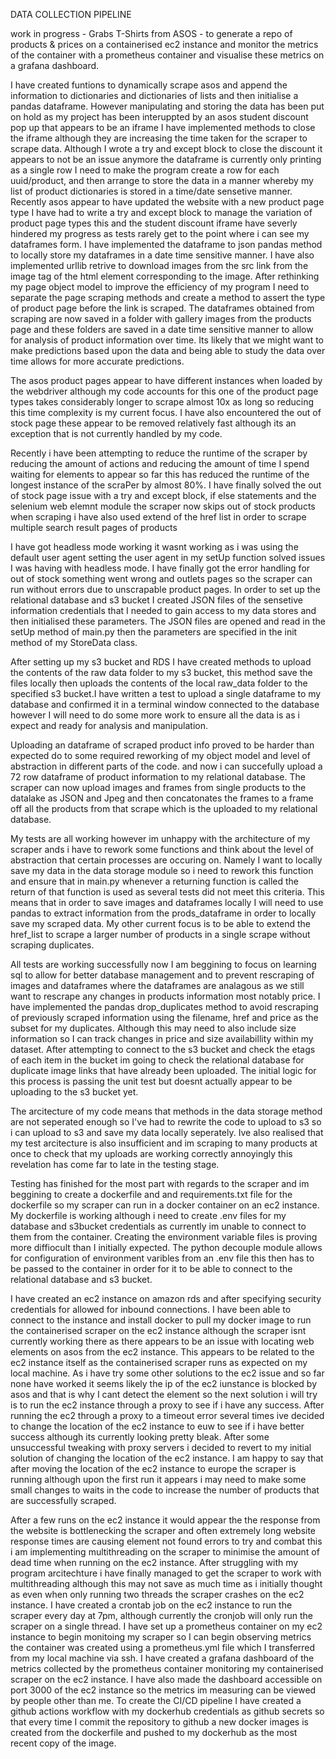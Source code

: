 DATA COLLECTION PIPELINE

work in progress - Grabs T-Shirts from ASOS - to generate a repo of products & prices on a containerised ec2 instance and monitor the metrics of the container with a prometheus container and visualise these metrics on a grafana dashboard. 

I have created funtions to dynamically scrape asos and append the information to dictionaries and dictionaries of lists and then initialise a pandas dataframe. However manipulating and storing the data has been put on hold as my project has been interuppted by an asos student discount pop up that appears to be an iframe I have implemented methods to close the iframe although they are increasing the time taken for the scraper to scrape data. Although I wrote a try and except block to close the discount it appears to not be an issue anymore the dataframe is currently only printing as a single row I need to make the program create a row for each uuid/product, and then arrange to store the data in a manner whereby my list of product dictionaries is stored in a time/date sensetive manner. Recently asos appear to have updated the website with a new product page type I have had to write a try and except block to manage the variation of product page types this and the student discount iframe have severly hindered my progress as tests rarely get to the point where i can see my dataframes form. I have implemented the dataframe to json pandas method to locally store my dataframes in a date time sensitive manner. I have also implemented urllib retrive to download images from the src link from the image tag of the html element corresponding to the image. After rethinking my page object model to improve the efficiency of my program I need to separate the page scraping methods and create a method to assert the type of product page before the link is scraped. The dataframes obtained from scraping are now saved in a folder with gallery images from the products page and these folders are saved in a date time sensitive manner to allow for analysis of product information over time. Its likely that we might want to make predictions based upon the data and being able to study the data over time allows for more accurate predictions.

The asos product pages appear to have different instances when loaded by the webdriver although my code accounts for this one of the product page types takes considerably longer to scrape almost 10x as long so reducing this time complexity is my current focus. I have also encountered the out of stock page these appear to be removed relatively fast although its an exception that is not currently handled by my code.

Recently i have been attempting to reduce the runtime of the scraper by reducing the amount of actions and reducing the amount of time I spend waiting for elements to appear so far this has reduced the runtime of the longest instance of the scraPer by almost 80%. I have finally solved the out of stock page issue with a try and except block, if else statements and the selenium web elemnt module the scraper now skips out of stock products when scraping i have also used extend of the href list in order to scrape multiple search result pages of products

I have got headless mode working it wasnt working as i was using the default user agent setting the user agent in my setUp function solved issues I was having with headless mode. I have finally got the error handling for out of stock something went wrong and outlets pages so the scraper can run without errors due to unscrapable product pages. In order to set up the relational database and s3 bucket I created JSON files of the sensetive information credentials that I needed to gain access to my data stores and then initialised these parameters. The JSON files are opened and read in the setUp method of main.py then the parameters are specified in the init method of my StoreData class.

After setting up my s3 bucket and RDS I have created methods to upload the contents of the raw data folder to my s3 bucket, this method save the files locally then uploads the contents of the local raw_data folder to the specified s3 bucket.I have written a test to upload a single dataframe to my database and confirmed it in a terminal window connected to the database however I will need to do some more work to ensure all the data is as i expect and ready for analysis and manipulation.

Uploading an dataframe of scraped product info proved to be harder than expected do to some required reworking of my object model and level of abstraction in different parts of the code. and now i can succefully upload a 72 row dataframe of product information to my relational database. The scraper can now upload images and frames from single products to the datalake as JSON and Jpeg and then concatonates the frames to a frame off all the products from that scrape which is the uploaded to my relational database. 

My tests are all working however im unhappy with the architecture of my scraper ands i have to rework some functions and think about the level of abstraction that certain processes are occuring on. Namely I want to locally save my data in the data storage module so i need to rework this function and ensure that in main.py whenever a returning function is called the return of that function is used as several tests did not meet this criteria. This means that in order to save images and dataframes locally I will need to use pandas to extract information from the prods_dataframe in order to locally save my scraped data. My other current focus is to be able to extend the href_list to scrape a larger number of products in a single scrape without scraping duplicates.

All tests are working successfully now I am beggining to focus on learning sql to allow for better database management and to prevent rescraping of images and dataframes where the dataframes are analagous as we still want to rescrape any changes in products information most notably price. I have implemented the pandas drop_duplicates method to avoid rescraping of previously scraped information using the filename, href  and price as the subset for my duplicates. Although this may need to also include size information so I can track changes in price and size availabillity within my dataset. After attempting to connect to the s3 bucket and check the etags of each item in the bucket im going to check the relational database for duplicate image links that have already been uploaded. The initial logic for this process is passing the unit test but doesnt actually appear to be uploading to the s3 bucket yet.

The arcitecture of my code means that methods in the data storage method are not seperated enough so I've had to rewrite the code to upload to s3 so i can upload to s3 and save my data locally seperately. Ive also realised that my test arcitecture is also insufficient and im scraping to many products at once to check that my uploads are working correctly annoyingly this revelation has come far to late in the testing stage. 

Testing has finished for the most part with regards to the scraper and im beggining to create a dockerfile and and requirements.txt file for the dockerfile so my scraper can run in a docker container on an ec2 instance. My dockerfile is working although i need to create .env files for my database and s3bucket credentials as currently im unable to connect to them from the container. Creating the environment variable files is proving more diffiocult than I initially expected. The python decouple module allows for configuration of environment varibles from an .env file this then has to be passed to the container in order for it to be able to connect to the relational database and s3 bucket.

I have created an ec2 instance on amazon rds and after specifying security credentials for allowed for inbound connections. I have been able to connect to the instance and install docker to pull my docker image to run the containerised scraper on the ec2 instance although the scraper isnt currently working there as there appears to be an issue with locating web elements on asos from the ec2 instance. This appears to be related to the ec2 instance itself as the containerised scraper runs as expected on my local machine. As i have try some other solutions to the ec2 issue and so far none have worked it seems likely the ip of the ec2 iunstance is blocked by asos and that is why I cant detect the element so the next solution i will try is to run the ec2 instance through a proxy to see if i have any success. After running the ec2 through a proxy to a timeout error several times ive decided to change the location of the ec2 instance to euw to see if i have better success although its currently looking pretty bleak. After some unsuccessful tweaking with proxy servers i decided to revert to my initial solution of changing the location of the ec2 instance. I am happy to say that after moving the location of the ec2 instance to europe the scraper is running although upon the first run it appears i may need to make some small changes to waits in the code to increase the number of products that are successfully scraped. 

After a few runs on the ec2 instance it would appear the the response from the website is bottlenecking the scraper and often extremely long website response times are causing element not found errors to try and combat this i am implementing multithreading on the scraper to minimise the amount of dead time when running on the ec2 instance. After struggling with my program arcitechture i have finally managed to get the scraper to work with multithreading although this may not save as much time as i initially thought as even when only running two threads the scraper crashes on the ec2 instance. I have created a crontab job on the ec2 instance to run the scraper every day at 7pm, although currently the cronjob will only run the scraper on a single thread. I have set up a prometheus container on my ec2 instance to begin monitoing my scraper so I can begin observing metrics the container was created using a prometheus.yml file which I transferred from my local machine via ssh. I have created a grafana dashboard of the metrics collected by the prometheus container monitoring my containerised scraper on the ec2 instance. I have also made the dashboard accessible on port 3000 of the ec2 instance so the metrics im measuring can be viewed by people other than me. To create the CI/CD pipeline I have created a github actions workflow with my dockerhub credentials as github secrets so that every time I commit the repository to github a new docker images is created from the dockerfile and pushed to my dockerhub as the most recent copy of the image.